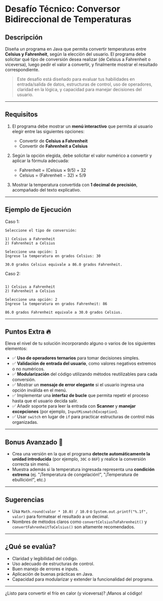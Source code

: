 # Desafío Técnico: Conversor Bidireccional de Temperaturas

## Descripción

Diseña un programa en Java que permita convertir temperaturas entre **Celsius y Fahrenheit**, según la elección del usuario. El programa debe solicitar qué tipo de conversión desea realizar (de Celsius a Fahrenheit o viceversa), luego pedir el valor a convertir, y finalmente mostrar el resultado correspondiente.

> Este desafío está diseñado para evaluar tus habilidades en entrada/salida de datos, estructuras de control, uso de operadores, claridad en la lógica, y capacidad para manejar decisiones del usuario.

---

## Requisitos

1. El programa debe mostrar un **menú interactivo** que permita al usuario elegir entre las siguientes opciones:
   - Convertir de **Celsius a Fahrenheit**
   - Convertir de **Fahrenheit a Celsius**

2. Según la opción elegida, debe solicitar el valor numérico a convertir y aplicar la fórmula adecuada:

   - Fahrenheit = (Celsius × 9/5) + 32  
   - Celsius = (Fahrenheit − 32) × 5/9

3. Mostrar la temperatura convertida con **1 decimal de precisión**, acompañado del texto explicativo.

---

## Ejemplo de Ejecución

Caso 1: 
```
Seleccione el tipo de conversión:

1) Celsius a Fahrenheit
2) Fahrenheit a Celsius

Seleccione una opción: 1
Ingrese la temperatura en grados Celsius: 30

30.0 grados Celsius equivale a 86.0 grados Fahrenheit.
```
Caso 2: 

```Seleccione el tipo de conversión:

1) Celsius a Fahrenheit
2) Fahrenheit a Celsius

Seleccione una opción: 2
Ingrese la temperatura en grados Fahrenheit: 86

86.0 grados Fahrenheit equivale a 30.0 grados Celsius.
```

---

## Puntos Extra 🔥

Eleva el nivel de tu solución incorporando alguno o varios de los siguientes elementos:

- ✅ **Uso de operadores ternarios** para tomar decisiones simples.
- ✅ **Validación de entrada del usuario**, como valores negativos extremos o no numéricos.
- ✅ **Modularización** del código utilizando métodos reutilizables para cada conversión.
- ✅ Mostrar un **mensaje de error elegante** si el usuario ingresa una opción inválida en el menú.
- ✅ Implementar una **interfaz de bucle** que permita repetir el proceso hasta que el usuario decida salir.
- ✅ Añadir soporte para leer la entrada con **Scanner** y **manejar excepciones** (por ejemplo, `InputMismatchException`).
- ✅ Usar `switch` en lugar de `if` para practicar estructuras de control más organizadas.

---

## Bonus Avanzado 🚀

- Crea una versión en la que el programa **detecte automáticamente la unidad introducida** (por ejemplo, `30C` o `86F`) y realice la conversión correcta sin menú.
- Muestra además si la temperatura ingresada representa una **condición extrema** (ej. "¡Temperatura de congelación!", "¡Temperatura de ebullición!", etc.)

---

## Sugerencias

- Usa `Math.round(valor * 10.0) / 10.0` o `System.out.printf("%.1f", valor)` para formatear el resultado a un decimal.
- Nombres de métodos claros como `convertCelsiusToFahrenheit()` y `convertFahrenheitToCelsius()` son altamente recomendados.

---

## ¿Qué se evalúa?

- Claridad y legibilidad del código.
- Uso adecuado de estructuras de control.
- Buen manejo de errores e inputs.
- Aplicación de buenas prácticas en Java.
- Capacidad para modularizar y extender la funcionalidad del programa.

---

¿Listo para convertir el frío en calor (y viceversa)? ¡Manos al código!